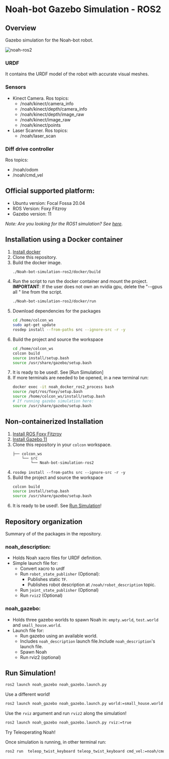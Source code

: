 # Noah-bot Gazebo Simulation - ROS2

## Overview

Gazebo simulation for the Noah-bot robot.

![noah-ros2](https://user-images.githubusercontent.com/53065142/170271725-93a1ae05-21e9-4c5c-8fef-5824da3ca23e.png)

### URDF
It contains the URDF model of the robot with accurate visual meshes.
### Sensors
 - Kinect Camera. Ros topics:
    - /noah/kinect/camera_info
    - /noah/kinect/depth/camera_info
    - /noah/kinect/depth/image_raw
    - /noah/kinect/image_raw
    - /noah/kinect/points
 - Laser Scanner. Ros topics:
    - /noah/laser_scan

### Diff drive controller
 Ros topics:
 - /noah/odom
 - /noah/cmd_vel

## Official supported platform:
 - Ubuntu version: Focal Fossa 20.04
 - ROS Version: Foxy Fitzroy
 - Gazebo version: 11

_Note: Are you looking for the ROS1 simulation? See [here](https://github.com/Ekumen-OS/Noah-bot-simulation)._


## Installation using a Docker container

1. [Install docker](https://docs.docker.com/engine/install/ubuntu/)
2. Clone this repository.
3. Build the docker image.
   ```sh
   ./Noah-bot-simulation-ros2/docker/build
   ```
4. Run the script to run the docker container and mount the project. **IMPORTANT**: If the user does not own an nvidia gpu, delete the "--gpus all \" line from the script.
   ```sh
   ./Noah-bot-simulation-ros2/docker/run
   ```
5. Download dependencies for the packages
    ```sh
    cd /home/colcon_ws
    sudo apt-get update
    rosdep install --from-paths src --ignore-src -r -y
    ```
6. Build the project and source the workspace
    ```sh
    cd /home/colcon_ws
    colcon build
    source install/setup.bash
    source /usr/share/gazebo/setup.bash
    ```
7. It is ready to be used!. See [Run Simulation]
8. If more terminals are needed to be opened, in a new terminal run:
    ```sh
    docker exec -it noah_docker_ros2_process bash
    source /opt/ros/foxy/setup.bash
    source /home/colcon_ws/install/setup.bash
    # If running gazebo simulation here:
    source /usr/share/gazebo/setup.bash
    ```

## Non-containerized Installation

1. [Install ROS Foxy Fitzroy](https://docs.ros.org/en/foxy/Installation.html)
2. [Install Gazebo 11](https://classic.gazebosim.org/tutorials?tut=install_ubuntu)
3. Clone this repository in your `colcon` workspace.
    ```
    ├── colcon_ws
        └── src
            └── Noah-bot-simulation-ros2
    ```
4. `rosdep install --from-paths src --ignore-src -r -y`
5. Build the project and source the workspace
    ```sh
    colcon build
    source install/setup.bash
    source /usr/share/gazebo/setup.bash
    ```
6. It is ready to be used!. See [Run Simulation](README.md#run-simulation)!

## Repository organization

Summary of of the packages in the repository.
### noah_description:
 - Holds Noah xacro files for URDF definition.
 - Simple launch file for:
   - Convert xacro to urdf
   - Run `robot_state_publisher` (Optional):
     - Publishes static `TF`.
     - Publishes robot description at `/noah/robot_description` topic.
   - Run `joint_state_publisher` (Optional)
   - Run `rviz2` (Optional)

### noah_gazebo:
 - Holds three gazebo worlds to spawn Noah in: `empty.world`, `test.world` and `small_house.world`.
 - Launch file for:
   - Run gazebo using an available world.
   - Includes `noah_description` launch file.Include `noah_description`'s launch file.
   - Spawn Noah
   - Run rviz2 (optional)

## Run Simulation!

```sh
ros2 launch noah_gazebo noah_gazebo.launch.py
```

Use a different world!

```sh
ros2 launch noah_gazebo noah_gazebo.launch.py world:=small_house.world
```

Use the `rviz` argument and run `rviz2` along the simulation!

```sh
ros2 launch noah_gazebo noah_gazebo.launch.py rviz:=true
```

Try Teleoperating Noah!

Once simulation is running, in other terminal run:
```sh
ros2 run  teleop_twist_keyboard teleop_twist_keyboard cmd_vel:=noah/cmd_vel
```
